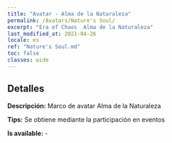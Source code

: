 ```yaml
---
title: "Avatar - Alma de la Naturaleza"
permalink: /Avatars/Nature's Soul/
excerpt: "Era of Chaos  Alma de la Naturaleza"
last_modified_at: 2021-04-26
locale: es
ref: "Nature's Soul.md"
toc: false
classes: wide
---
```

## Detalles

 **Descripción:** Marco de avatar Alma de la Naturaleza 

 **Tips:** Se obtiene mediante la participación en eventos 

 **Is available:**  - 

